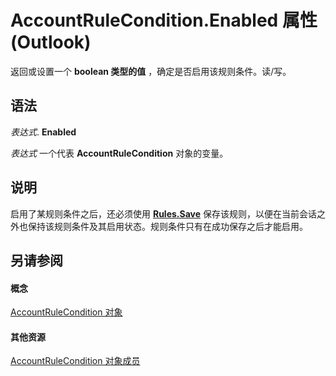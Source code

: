 
# AccountRuleCondition.Enabled 属性 (Outlook)

返回或设置一个 **boolean 类型的值** ，确定是否启用该规则条件。读/写。


## 语法

 _表达式_. **Enabled**

 _表达式_ 一个代表 **AccountRuleCondition** 对象的变量。


## 说明

启用了某规则条件之后，还必须使用  **[Rules.Save](d838eca0-4ec5-ab43-a031-fd65ab7d9f3c.md)** 保存该规则，以便在当前会话之外也保持该规则条件及其启用状态。规则条件只有在成功保存之后才能启用。


## 另请参阅


#### 概念


[AccountRuleCondition 对象](1b746449-1357-36c2-5081-392ea85fb71e.md)
#### 其他资源


[AccountRuleCondition 对象成员](6afbb5e3-a06a-ed56-986e-3e97eb71778a.md)